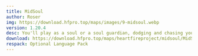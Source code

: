 ```yaml
---
title: MidSoul
author: Roser
img: https://download.hfpro.top/maps/images/9-midsoul.webp
version: 1.20.4
desc: You'll play as a soul or a soul guardian, dodging and chasing your way to ultimate victory within the game!
download: https://download.hfpro.top/maps/heartfireproject/midsoul/MidSoul.zip
respack: Optional Language Pack
---
```


